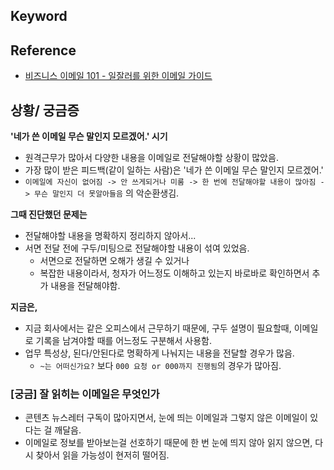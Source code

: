 ## Keyword

## Reference
- [비즈니스 이메일 101 - 일잘러를 위한 이메일 가이드](https://publy.co/set/156/membership)

## 상황/ 궁금증
**'네가 쓴 이메일 무슨 말인지 모르겠어.' 시기**
- 원격근무가 많아서 다양한 내용을 이메일로 전달해야할 상황이 많았음.
- 가장 많이 받은 피드백(같이 일하는 사람)은 '네가 쓴 이메일 무슨 말인지 모르겠어.'
- `이메일에 자신이 없어짐 -> 안 쓰게되거나 미룸 -> 한 번에 전달해야할 내용이 많아짐 -> 무슨 말인지 더 못알아들음` 의 악순환생김.  

**그때 진단했던 문제는**
- 전달해야할 내용을 명확하지 정리하지 않아서...
- 서면 전달 전에 구두/미팅으로 전달해야할 내용이 섞여 있었음. 
  - 서면으로 전달하면 오해가 생길 수 있거나 
  - 복잡한 내용이라서, 청자가 어느정도 이해하고 있는지 바로바로 확인하면서 추가 내용을 전달해야함.

**지금은,** 
- 지금 회사에서는 같은 오피스에서 근무하기 때문에, 구두 설명이 필요할때, 이메일로 기록을 남겨야할 때를 어느정도 구분해서 사용함. 
- 업무 특성상, 된다/안된다로 명확하게 나눠지는 내용을 전달할 경우가 많음. 
  - `~는 어떠신가요?` 보다  `000 요청 or 000까지 진행됨`의 경우가 많아짐. 


### [궁금] 잘 읽히는 이메일은 무엇인가 
- 콘텐츠 뉴스레터 구독이 많아지면서, 눈에 띄는 이메일과 그렇지 않은 이메일이 있다는 걸 깨달음. 
- 이메일로 정보를 받아보는걸 선호하기 때문에 한 번 눈에 띄지 않아 읽지 않으면, 다시 찾아서 읽을 가능성이 현저히 떨어짐.



